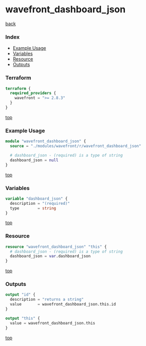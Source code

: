 # wavefront_dashboard_json

[back](../wavefront.md)

### Index

- [Example Usage](#example-usage)
- [Variables](#variables)
- [Resource](#resource)
- [Outputs](#outputs)

### Terraform

```terraform
terraform {
  required_providers {
    wavefront = ">= 2.8.3"
  }
}
```

[top](#index)

### Example Usage

```terraform
module "wavefront_dashboard_json" {
  source = "./modules/wavefront/r/wavefront_dashboard_json"

  # dashboard_json - (required) is a type of string
  dashboard_json = null
}
```

[top](#index)

### Variables

```terraform
variable "dashboard_json" {
  description = "(required)"
  type        = string
}
```

[top](#index)

### Resource

```terraform
resource "wavefront_dashboard_json" "this" {
  # dashboard_json - (required) is a type of string
  dashboard_json = var.dashboard_json
}
```

[top](#index)

### Outputs

```terraform
output "id" {
  description = "returns a string"
  value       = wavefront_dashboard_json.this.id
}

output "this" {
  value = wavefront_dashboard_json.this
}
```

[top](#index)
